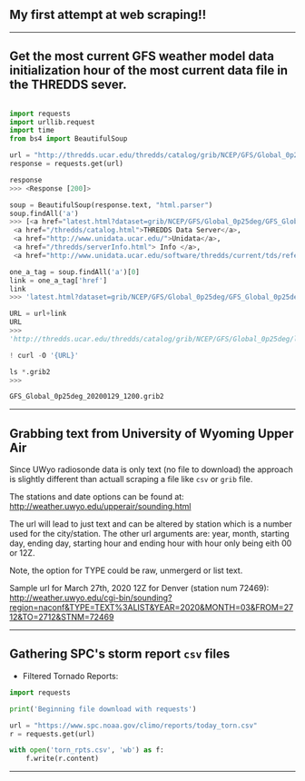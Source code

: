 ## My first attempt at web scraping!!

---

## Get the most current GFS weather model data initialization hour of the most current data file in the THREDDS sever.

~~~Python

import requests
import urllib.request
import time
from bs4 import BeautifulSoup

url = "http://thredds.ucar.edu/thredds/catalog/grib/NCEP/GFS/Global_0p25deg/latest.html"
response = requests.get(url)

response
>>> <Response [200]>

soup = BeautifulSoup(response.text, "html.parser")
soup.findAll('a')
>>> [<a href="latest.html?dataset=grib/NCEP/GFS/Global_0p25deg/GFS_Global_0p25deg_20200129_1200.grib2"><tt>GFS_Global_0p25deg_20191010_1200.grib2</tt></a>,
 <a href="/thredds/catalog.html">THREDDS Data Server</a>,
 <a href="http://www.unidata.ucar.edu/">Unidata</a>,
 <a href="/thredds/serverInfo.html"> Info </a>,
 <a href="http://www.unidata.ucar.edu/software/thredds/current/tds/reference/index.html"> Documentation</a>]

one_a_tag = soup.findAll('a')[0]
link = one_a_tag['href']
link
>>> 'latest.html?dataset=grib/NCEP/GFS/Global_0p25deg/GFS_Global_0p25deg_20200129_1200.grib2'

URL = url+link
URL
>>>
'http://thredds.ucar.edu/thredds/catalog/grib/NCEP/GFS/Global_0p25deg/latest.htmllatest.html?dataset=grib/NCEP/GFS/Global_0p25deg/GFS_Global_0p25deg_20200129_1200.grib2'

! curl -O '{URL}'

ls *.grib2
>>>

GFS_Global_0p25deg_20200129_1200.grib2
~~~

---

## Grabbing text from University of Wyoming Upper Air

Since UWyo radiosonde data is only text (no file to download) the approach is slightly different than actuall scraping a file like ```csv``` or ```grib``` file.

The stations and date options can be found at: http://weather.uwyo.edu/upperair/sounding.html

The url will lead to just text and can be altered by station which is a number used for the city/station. The other url arguments are: year, month, starting day, ending day, starting hour and ending hour with hour only being eith 00 or 12Z. 

Note, the option for TYPE could be raw, unmergerd or list text.

Sample url for March 27th, 2020 12Z for Denver (station num 72469):
http://weather.uwyo.edu/cgi-bin/sounding?region=naconf&TYPE=TEXT%3ALIST&YEAR=2020&MONTH=03&FROM=2712&TO=2712&STNM=72469




---

## Gathering SPC's storm report ```csv``` files

* Filtered Tornado Reports:

~~~Python
import requests

print('Beginning file download with requests')

url = "https://www.spc.noaa.gov/climo/reports/today_torn.csv"
r = requests.get(url)

with open('torn_rpts.csv', 'wb') as f:
    f.write(r.content)
~~~

---